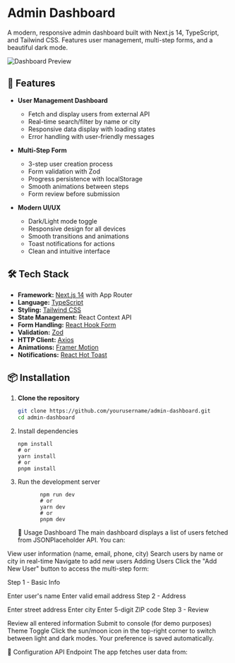 # Admin Dashboard

A modern, responsive admin dashboard built with Next.js 14, TypeScript, and Tailwind CSS. Features user management, multi-step forms, and a beautiful dark mode.

![Dashboard Preview](https://via.placeholder.com/800x400?text=Dashboard+Preview)

## 🚀 Features

- **User Management Dashboard**
  - Fetch and display users from external API
  - Real-time search/filter by name or city
  - Responsive data display with loading states
  - Error handling with user-friendly messages

- **Multi-Step Form**
  - 3-step user creation process
  - Form validation with Zod
  - Progress persistence with localStorage
  - Smooth animations between steps
  - Form review before submission

- **Modern UI/UX**
  - Dark/Light mode toggle
  - Responsive design for all devices
  - Smooth transitions and animations
  - Toast notifications for actions
  - Clean and intuitive interface

## 🛠️ Tech Stack

- **Framework:** [Next.js 14](https://nextjs.org/) with App Router
- **Language:** [TypeScript](https://www.typescriptlang.org/)
- **Styling:** [Tailwind CSS](https://tailwindcss.com/)
- **State Management:** React Context API
- **Form Handling:** [React Hook Form](https://react-hook-form.com/)
- **Validation:** [Zod](https://zod.dev/)
- **HTTP Client:** [Axios](https://axios-http.com/)
- **Animations:** [Framer Motion](https://www.framer.com/motion/)
- **Notifications:** [React Hot Toast](https://react-hot-toast.com/)

## 📦 Installation

1. **Clone the repository**
   ```bash
   git clone https://github.com/yourusername/admin-dashboard.git
   cd admin-dashboard
   
2. Install dependencies

       npm install
       # or
       yarn install
       # or
       pnpm install
   
3.   Run the development server
   
                npm run dev
                # or
                yarn dev
                # or
                pnpm dev

     🎯 Usage
Dashboard
The main dashboard displays a list of users fetched from JSONPlaceholder API. You can:

View user information (name, email, phone, city)
Search users by name or city in real-time
Navigate to add new users
Adding Users
Click the "Add New User" button to access the multi-step form:

Step 1 - Basic Info

Enter user's name
Enter valid email address
Step 2 - Address

Enter street address
Enter city
Enter 5-digit ZIP code
Step 3 - Review

Review all entered information
Submit to console (for demo purposes)
Theme Toggle
Click the sun/moon icon in the top-right corner to switch between light and dark modes. Your preference is saved automatically.

🔧 Configuration
API Endpoint
The app fetches user data from:


